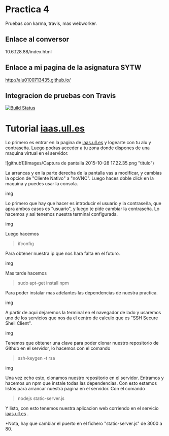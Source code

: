 **Practica 4**
==============


Pruebas con karma, travis, mas webworker.

## Enlace al conversor ##

10.6.128.88/index.html


## Enlace a mi pagina de la asignatura SYTW ##

http://alu0100713435.github.io/

## Integracion de pruebas con Travis ##

[![Build Status](https://travis-ci.org/alu0100713435/STW_P4.svg?branch=gh-pages)](https://travis-ci.org/alu0100713435/STW_P4)

**Tutorial [iaas.ull.es](iass.ull.es)**
==============

Lo primero es entrar en la pagina de [iaas.ull.es](iass.ull.es) y logearte con tu alu y contraseña. Luego podras acceder a tu zona donde dispones de una maquina virtual en el servidor.

![github1](Images/Captura de pantalla 2015-10-28 17.22.35.png "titulo")

La arrancas y en la parte derecha de la pantalla vas a modificar, y cambias la opcion de "Cliente Nativo" a "noVNC". Luego haces doble click en la maquina y puedes usar la consola.

img


Lo primero que hay que hacer es introducir el usuario y la contraseña, que apra ambos casos es "usuario", y luego te pide cambiar la contraseña. Lo hacemos y asi tenemos nuestra terminal configurada.

img

Luego hacemos 

> ifconfig

Para obtener nuestra ip que nos hara falta en el futuro.

img

Mas tarde hacemos 

> sudo apt-get install npm

Para poder instalar mas adelantes las dependencias de nuestra practica. 

img

A partir de aqui dejaremos la terminal en el navegador de lado y usaremos uno de los servicios que nos da el centro de calculo que es "SSH Secure Shell Client". 

img

Tenemos que obtener una clave para poder clonar nuestro repositorio de Github en el servidor, lo hacemos con el comando 

> ssh-keygen -t rsa

 

img

Una vez echo esto, clonamos nuestro repositorio en el servidor. Entramos y hacemos un npm que instale todas las dependencias. Con esto estamos listos para arrancar nuestra pagina en el servidor. Con el comando 

> nodejs static-server.js

 

Y listo, con esto tenemos nuestra aplicacion web corriendo en el servicio [iaas.ull.es](iass.ull.es) .

*Nota, hay que cambiar el puerto en el fichero "static-server.js" de 3000 a 80.